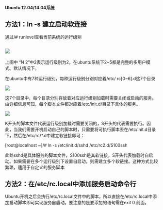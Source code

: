 **Ubuntu 12.04/14.04系统**

## **方法1：ln -s 建立启动软连接**

通过/# runlevel查看当前系统的运行级别

## ![](http://img1.jcloudcs.com/cms/b6889bd7-bb0a-41f6-a8aa-13464368da8320170512185359.png)

上图中 “N 2”中2表示运行级别为2，在ubuntu系统下2~5都是完整的多用户模式。默认情况下。

在ubuntu中有7种运行级别，每种运行级别分别对应着/etc/ rc[0~6].d这7个目录

![](https://img1.jcloudcs.com/cms/e1d51633-6646-473a-b023-cf6826ecdc6220170512185454.png)

这7个目录中，每个目录分别存放着对应运行级别加载时需要关闭或启动的服务。由详细信息可知，每个脚本文件都对应着/etc/init.d/目录下具体的服务。

![](https://img1.jcloudcs.com/cms/347badb0-0915-42b1-a2d4-1be2fa9682cf20170512185511.png)

K开头的脚本文件代表运行级别加载时需要关闭的，S开头的代表需要执行。因此，当我们需要开机启动自己的脚本时，只需要将可执行脚本丢在/etc/init.d目录下，然后在/etc/rc/*.d中建立软链接即可：

[root@localhost ~]/# ln -s /etc/init.d/sshd /etc/rc2.d/S100ssh

此处sshd是具体服务的脚本文件，S100ssh是其软链接，S开头代表加载时自启动。如果需要在多个运行级别下设置自启动，则需建立多个软链接。这种方式比较繁琐，适用于自定义的服务脚本

## **方法2：在/etc/rc.local中添加服务启动命令行**

Ubuntu开机之后会执行/etc/rc.local文件中的脚本，所以直接在/etc/rc.local中添加启动脚本即可实现服务自启动。要注意的是要添加的语句需在exit 0 前面。